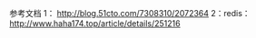 参考文档
1： http://blog.51cto.com/7308310/2072364
2：redis： http://www.haha174.top/article/details/251216